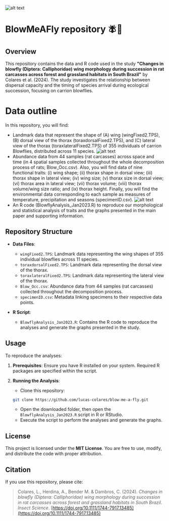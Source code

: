 ![alt text](https://i.imgur.com/AGtNp4d.png)
# BlowMeAFly repository 🪰🌳
## Overview

This repository contains the data and R code used in the study **"Changes in blowfly (Diptera: Calliphoridae) wing morphology during succession in rat carcasses across forest and grassland habitats in South Brazil"** by Colares et al. (2024). The study investigates the relationship between dispersal capacity and the timing of species arrival during ecological succession, focusing on carrion blowflies.

# Data outline
In this repository, you will find:
- Landmark data that represent the shape of (A) wing (wingFixed2.TPS), (B) dorsal view of the thorax (toraxdorsalFixed2.TPS), and (C) lateral view of the thorax (toraxlateralFixed2.TPS) of 355 individuals of carrion Blowflies, distributed across 11 species.
![alt text](https://i.imgur.com/f6fsR8U.png)
- Abundance data from 44 samples (rat carcasses) across space and time (in 4 spatial samples collected throughout the whole decomposition process of rats; Blow_Occ.csv). Also, you will find data of nine functional traits: (i) wing shape; (ii) thorax shape in dorsal view; (iii) thorax shape in lateral view; (iv) wing size; (v) thorax size in dorsal view; (vi) thorax area in lateral view; (vii) thorax volume; (viii) thorax volume/wing size ratio; and (ix) thorax height. Finally, you will find the environmental data corresponding to each sample as measures of temperature, precipitation and seasons (specimenID.csv).
![alt text](https://i.imgur.com/nY4unsp.jpg)
- An R code (BlowflyAnalysis_Jan2023.R) to reproduce our morphological and statistical analysis of traits and the graphs presented in the main paper and supporting information.

## Repository Structure

- **Data Files**:
  - `wingFixed2.TPS`: Landmark data representing the wing shapes of 355 individual blowflies across 11 species.
  - `toraxdorsalFixed2.TPS`: Landmark data representing the dorsal view of the thorax.
  - `toraxlateralFixed2.TPS`: Landmark data representing the lateral view of the thorax.
  - `Blow_Occ.csv`: Abundance data from 44 samples (rat carcasses) collected throughout the decomposition process.
  - `specimenID.csv`: Metadata linking specimens to their respective data points.

- **R Script**:
  - `BlowflyAnalysis_Jan2023.R`: Contains the R code to reproduce the analyses and generate the graphs presented in the study.

## Usage

To reproduce the analyses:

1. **Prerequisites**: Ensure you have R installed on your system. Required R packages are specified within the script.

2. **Running the Analysis**:
   - Clone this repository:
   ```bash  
   git clone https://github.com/lucas-colares/blow-me-a-fly.git  
   ``` 
   - Open the downloaded folder, then open the `BlowflyAnalysis_Jan2023.R` script in R or RStudio.
   - Execute the script to perform the analyses and generate the graphs.

## License

This project is licensed under the **MIT License**. You are free to use, modify, and distribute the code with proper attribution. 

## Citation

If you use this repository, please cite:

> Colares, L., Herdina, A., Bender M. & Dambros, C. (2024). *Changes in blowfly (Diptera: Calliphoridae) wing morphology during succession in rat carcasses across forest and grassland habitats in South Brazil*. *Insect Science*. [https://doi.org/10.1111/1744-7917.13485](https://doi.org/10.1111/1744-7917.13485)
